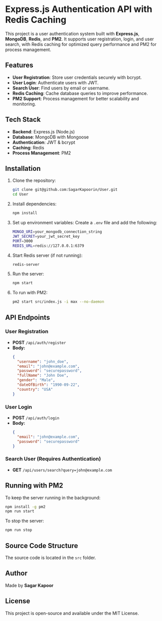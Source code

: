 # Express.js Authentication API with Redis Caching

This project is a user authentication system built with **Express.js**, **MongoDB**, **Redis**, and **PM2**. It supports user registration, login, and user search, with Redis caching for optimized query performance and PM2 for process management.

## Features

- **User Registration**: Store user credentials securely with bcrypt.
- **User Login**: Authenticate users with JWT.
- **Search User**: Find users by email or username.
- **Redis Caching**: Cache database queries to improve performance.
- **PM2 Support**: Process management for better scalability and monitoring.

## Tech Stack

- **Backend**: Express.js (Node.js)
- **Database**: MongoDB with Mongoose
- **Authentication**: JWT & bcrypt
- **Caching**: Redis
- **Process Management**: PM2

## Installation

1. Clone the repository:

   ```sh
   git clone git@github.com:SagarKapoorin/User.git
   cd User
   ```

2. Install dependencies:

   ```sh
   npm install
   ```

3. Set up environment variables:
   Create a `.env` file and add the following:

   ```sh
   MONGO_URI=your_mongodb_connection_string
   JWT_SECRET=your_jwt_secret_key
   PORT=3000
   REDIS_URL=redis://127.0.0.1:6379
   ```

4. Start Redis server (if not running):

   ```sh
   redis-server
   ```

5. Run the server:

   ```sh
   npm start
   ```

6. To run with PM2:

   ```sh
   pm2 start src/index.js -i max --no-daemon
   ```

## API Endpoints

### **User Registration**

- **POST** `/api/auth/register`
- **Body:**
  ```json
  {
    "username": "john_doe",
    "email": "john@example.com",
    "password": "securepassword",
    "fullName": "John Doe",
    "gender": "Male",
    "dateOfBirth": "1990-09-22",
    "country": "USA"
  }
  ```

### **User Login**

- **POST** `/api/auth/login`
- **Body:**
  ```json
  {
    "email": "john@example.com",
    "password": "securepassword"
  }
  ```

### **Search User** (Requires Authentication)

- **GET** `/api/users/search?query=john@example.com`

## Running with PM2

To keep the server running in the background:

```sh
npm install -g pm2
npm run start
```

To stop the server:

```sh
npm run stop
```

## Source Code Structure
The source code is located in the `src` folder.

## Author

Made by **Sagar Kapoor**

## License

This project is open-source and available under the MIT License.

